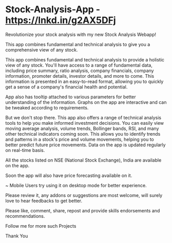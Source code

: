 # Stock-Analysis-App - https://lnkd.in/g2AX5DFj

Revolutionize your stock analysis with my new Stock Analysis Webapp!

This app combines fundamental and technical analysis to give you a 
comprehensive view of any stock.

This app combines fundamental and technical analysis to provide a holistic view of any stock. You'll have access to a range of fundamental data, including price summary, ratio analysis, company financials, company information, promoter details, investor details, and more to come. This information is presented in an easy-to-read format, allowing you to quickly get a sense of a company's financial health and potential.

App also has tooltip attached to various parameters for better understanding of the information. Graphs on the app are interactive and can be tweaked  according to requirements.

But we don't stop there. This app also offers a range of technical analysis tools to help you make informed investment decisions. You can easily view moving average analysis, volume trends, Bollinger bands, RSI, and many other technical indicators coming soon. This allows you to identify trends and patterns in a stock's price and volume movements, helping you to better predict future price movements. Data on the app is updated regularly on real-time basis.

All the stocks listed on NSE (National Stock Exchange), India are available on the app.

Soon the app will also have price forecasting available on it.

~ Mobile Users try using it on desktop mode for better experience.

Please review it, any addons or suggestions are most welcome, will surely love to hear feedbacks to get better.

Please like, comment, share, repost and provide skills endorsements and recommendations.

Follow me for more such Projects

Thank You
